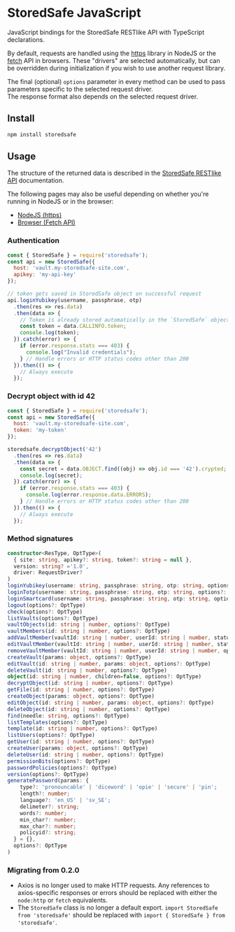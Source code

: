 # StoredSafe JavaScript
JavaScript bindings for the StoredSafe RESTlike API with TypeScript declarations.

By default, requests are handled using the [https](https://nodejs.org/api/https.html) library in NodeJS or the [fetch](https://developer.mozilla.org/en-US/docs/Web/API/Fetch_API) API in browsers. These "drivers" are selected automatically, but can be overridden during initialization if you wish to use another request library.

The final (optional) `options` parameter in every method can be used to pass parameters specific to the selected request driver.  
The response format also depends on the selected request driver.

## Install

```bash
npm install storedsafe
```

## Usage
The structure of the returned data is described in the [StoredSafe RESTlike API](https://developer.storedsafe.com) documentation.

The following pages may also be useful depending on whether you're running in NodeJS or in the browser:
- [NodeJS (https)](https://nodejs.org/api/https.html)
- [Browser (Fetch API)](https://developer.mozilla.org/en-US/docs/Web/API/Fetch_API)

### Authentication

```javascript
const { StoredSafe } = require('storedsafe');
const api = new StoredSafe({
  host: 'vault.my-storedsafe-site.com',
  apikey: 'my-api-key'
});

// token gets saved in StoredSafe object on successful request
api.loginYubikey(username, passphrase, otp)
  .then(res => res.data)
  .then(data => {
    // Token is already stored automatically in the `StoredSafe` object.
    const token = data.CALLINFO.token;
    console.log(token);
  }).catch(error) => {
    if (error.response.stats === 403) {
      console.log("Invalid credentials");
    } // Handle errors or HTTP status codes other than 200
  }).then(() => {
    // Always execute
  });
```

### Decrypt object with id 42
```javascript
const { StoredSafe } = require('storedsafe');
const api = new StoredSafe({
  host: 'vault.my-storedsafe-site.com',
  token: 'my-token'
});

storedsafe.decryptObject('42')
  .then(res => res.data)
  .then(data => {
    const secret = data.OBJECT.find((obj) => obj.id === '42').crypted;
    console.log(secret);
  }).catch(error) => {
    if (error.response.stats === 403) {
      console.log(error.response.data.ERRORS);
    } // Handle errors or HTTP status codes other than 200
  }).then(() => {
    // Always execute
  });
```

### Method signatures
```typescript
constructor<ResType, OptType>(
  { site: string, apikey?: string, token?: string = null },
  version: string? ='1.0',
  driver: RequestDriver?
)
loginYubikey(username: string, passphrase: string, otp: string, options?: OptType)
loginTotp(username: string, passphrase: string, otp: string, options?: OptType)
loginSmartcard(username: string, passphrase: string, otp: string, options?: OptType)
logout(options?: OptType)
check(options?: OptType)
listVaults(options?: OptType)
vaultObjects(id: string | number, options?: OptType)
vaultMembers(id: string | number, options?: OptType)
addVaultMember(vaultId: string | number, userId: string | number, status: number, options?: OptType)
editVaultMember(vaultId: string | number, userId: string | number, status: number, options?: OptType)
removeVaultMember(vaultId: string | number, userId: string | number, options?: OptType)
createVault(params: object, options?: OptType)
editVault(id: string | number, params: object, options?: OptType)
deleteVault(id: string | number, options?: OptType)
object(id: string | number, children=false, options?: OptType)
decryptObject(id: string | number, options?: OptType)
getFile(id: string | number, options?: OptType)
createObject(params: object, options?: OptType)
editObject(id: string | number, params: object, options?: OptType)
deleteObject(id: string | number, options?: OptType)
find(needle: string, options?: OptType)
listTemplates(options?: OptType)
template(id: string | number, options?: OptType)
listUsers(options?: OptType)
getUser(id: string | number, options?: OptType)
createUser(params: object, options?: OptType)
deleteUser(id: string | number, options?: OptType)
permissionBits(options?: OptType)
passwordPolicies(options?: OptType)
version(options?: OptType)
generatePassword(params: {
    type?: 'pronouncable' | 'diceword' | 'opie' | 'secure' | 'pin';
    length?: number;
    language?: 'en_US' | 'sv_SE';
    delimeter?: string;
    words?: number;
    min_char?: number;
    max_char?: number;
    policyid?: string;
  } = {},
  options?: OptType
)
```

### Migrating from 0.2.0

- Axios is no longer used to make HTTP requests. Any references to axios-specific responses or errors should be replaced with either the `node:http` or `fetch` equivalents.
- The `StoredSafe` class is no longer a default export. `import StoredSafe from 'storedsafe'` should be replaced with `import { StoredSafe } from 'storedsafe'`.